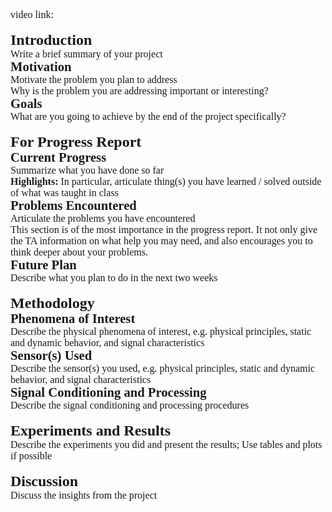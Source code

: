 <html>

<head>
<meta http-equiv=Content-Type content="text/html; charset=utf-8">
<meta name=Generator content="Microsoft Word 15 (filtered)">
<style>
<!--
 /* Font Definitions */
 @font-face
	{font-family:Wingdings;
	panose-1:5 0 0 0 0 0 0 0 0 0;}
@font-face
	{font-family:"Cambria Math";
	panose-1:2 4 5 3 5 4 6 3 2 4;}
@font-face
	{font-family:DengXian;
	panose-1:2 1 6 0 3 1 1 1 1 1;}
@font-face
	{font-family:Calibri;
	panose-1:2 15 5 2 2 2 4 3 2 4;}
@font-face
	{font-family:"\@DengXian";
	panose-1:2 1 6 0 3 1 1 1 1 1;}
 /* Style Definitions */
 p.MsoNormal, li.MsoNormal, div.MsoNormal
	{margin:0in;
	margin-bottom:.0001pt;
	font-size:12.0pt;
	font-family:"Calibri",sans-serif;}
h2
	{mso-style-link:"Heading 2 Char";
	margin-right:0in;
	margin-left:0in;
	font-size:18.0pt;
	font-family:"Times New Roman",serif;
	font-weight:bold;}
h3
	{mso-style-link:"Heading 3 Char";
	margin-right:0in;
	margin-left:0in;
	font-size:13.5pt;
	font-family:"Times New Roman",serif;
	font-weight:bold;}
p
	{margin-right:0in;
	margin-left:0in;
	font-size:12.0pt;
	font-family:"Times New Roman",serif;}
span.Heading2Char
	{mso-style-name:"Heading 2 Char";
	mso-style-link:"Heading 2";
	font-family:"Times New Roman",serif;
	font-weight:bold;}
span.Heading3Char
	{mso-style-name:"Heading 3 Char";
	mso-style-link:"Heading 3";
	font-family:"Times New Roman",serif;
	font-weight:bold;}
p.post-meta, li.post-meta, div.post-meta
	{mso-style-name:post-meta;
	margin-right:0in;
	margin-left:0in;
	font-size:12.0pt;
	font-family:"Times New Roman",serif;}
span.apple-converted-space
	{mso-style-name:apple-converted-space;}
.MsoChpDefault
	{font-family:"Calibri",sans-serif;}
@page WordSection1
	{size:8.5in 11.0in;
	margin:1.0in 1.0in 1.0in 1.0in;}
div.WordSection1
	{page:WordSection1;}
 /* List Definitions */
 ol
	{margin-bottom:0in;}
ul
	{margin-bottom:0in;}
-->
</style>
</head>
<body lang=EN-US>
<div class=WordSection1>
<p class=MsoNormal><span style='font-family:"Times New Roman",serif'>video
link:</span></p>
<p class=MsoNormal><span style='font-family:"Times New Roman",serif'>&nbsp;</span></p>
<p class=MsoNormal><b><span style='font-size:18.0pt;font-family:"Times New Roman",serif'>Introduction</span></b></p>
<p class=MsoNormal><span style='font-family:"Times New Roman",serif'>Write a
brief summary of your project</span></p>
<p class=MsoNormal><b><span style='font-size:15.5pt;font-family:"Times New Roman",serif'>Motivation</span></b></p>
<p class=MsoNormal><span style='font-family:"Times New Roman",serif'>Motivate
the problem you plan to address</span></p>
<p class=MsoNormal><span style='font-family:"Times New Roman",serif'>Why is the
problem you are addressing important or interesting?</span></p>
<p class=MsoNormal><b><span style='font-size:15.5pt;font-family:"Times New Roman",serif'>Goals</span></b></p>
<p class=MsoNormal><span style='font-family:"Times New Roman",serif'>What are
you going to achieve by the end of the project specifically?</span></p>
<p class=MsoNormal><span style='font-family:"Times New Roman",serif'>&nbsp;</span></p>
<p class=MsoNormal><b><span style='font-size:18.0pt;font-family:"Times New Roman",serif'>For
Progress Report</span></b></p>
<p class=MsoNormal><b><span style='font-size:15.5pt;font-family:"Times New Roman",serif'>Current
Progress</span></b></p>
<p class=MsoNormal><span style='font-family:"Times New Roman",serif'>Summarize
what you have done so far</span></p>
<p class=MsoNormal><b><span style='font-family:"Times New Roman",serif'>Highlights:</span></b><span
style='font-family:"Times New Roman",serif'>&nbsp;In particular, articulate
thing(s) you have learned / solved outside of what was taught in class</span></p>
<p class=MsoNormal><b><span style='font-size:15.5pt;font-family:"Times New Roman",serif'>Problems
Encountered</span></b></p>
<p class=MsoNormal><span style='font-family:"Times New Roman",serif'>Articulate
the problems you have encountered</span></p>
<p class=MsoNormal><span style='font-family:"Times New Roman",serif'>This
section is of the most importance in the progress report. It not only give the
TA information on what help you may need, and also encourages you to think
deeper about your problems.</span></p>
<p class=MsoNormal><b><span style='font-size:15.5pt;font-family:"Times New Roman",serif'>Future
Plan</span></b></p>
<p class=MsoNormal><span style='font-family:"Times New Roman",serif'>Describe
what you plan to do in the next two weeks</span></p>
<p class=MsoNormal><span style='font-family:"Times New Roman",serif'>&nbsp;</span></p>
<p class=MsoNormal><b><span style='font-size:18.0pt;font-family:"Times New Roman",serif'>Methodology</span></b></p>
<p class=MsoNormal><b><span style='font-size:15.5pt;font-family:"Times New Roman",serif'>Phenomena
of Interest</span></b></p>
<p class=MsoNormal><span style='font-family:"Times New Roman",serif'>Describe
the physical phenomena of interest, e.g. physical principles, static and
dynamic behavior, and signal characteristics</span></p>
<p class=MsoNormal><b><span style='font-size:15.5pt;font-family:"Times New Roman",serif'>Sensor(s)
Used</span></b></p>
<p class=MsoNormal><span style='font-family:"Times New Roman",serif'>Describe
the sensor(s) you used, e.g. physical principles, static and dynamic behavior,
and signal characteristics</span></p>
<p class=MsoNormal><b><span style='font-size:15.5pt;font-family:"Times New Roman",serif'>Signal
Conditioning and Processing</span></b></p>
<p class=MsoNormal><span style='font-family:"Times New Roman",serif'>Describe
the signal conditioning and processing procedures</span></p>
<p class=MsoNormal><span style='font-family:"Times New Roman",serif'>&nbsp;</span></p>
<p class=MsoNormal><b><span style='font-size:18.0pt;font-family:"Times New Roman",serif'>Experiments
and Results</span></b></p>
<p class=MsoNormal><span style='font-family:"Times New Roman",serif'>Describe
the experiments you did and present the results; Use tables and plots if
possible</span></p>
<p class=MsoNormal><span style='font-family:"Times New Roman",serif'>&nbsp;</span></p>
<p class=MsoNormal><b><span style='font-size:18.0pt;font-family:"Times New Roman",serif'>Discussion</span></b></p>
<p class=MsoNormal><span style='font-family:"Times New Roman",serif'>Discuss
the insights from the project</span></p>
<p class=MsoNormal>&nbsp;</p>
</div>
</body>
</html>
